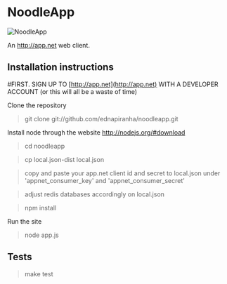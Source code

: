 # NoodleApp

![NoodleApp](http://f.cl.ly/items/1e1e2f0u0g2W1v3d2V0w/NoodleApp-2.jpg)

An http://app.net web client.

## Installation instructions

#FIRST. SIGN UP TO [http://app.net](http://app.net) WITH A DEVELOPER ACCOUNT (or this will all be a waste of time)

Clone the repository

> git clone git://github.com/ednapiranha/noodleapp.git

Install node through the website http://nodejs.org/#download

> cd noodleapp

> cp local.json-dist local.json

> copy and paste your app.net client id and secret to local.json under 'appnet_consumer_key' and 'appnet_consumer_secret'

> adjust redis databases accordingly on local.json

> npm install

Run the site

> node app.js

## Tests

> make test